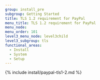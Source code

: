 ```yaml
---
group: install_pre
subgroup: Getting Started
title: TLS 1.2 requirement for PayPal
menu_title: TLS 1.2 requirement for PayPal
menu_node:
menu_order: 101
level3_menu_node: level3child
level3_subgroup: tls
functional_areas:
  - Install
  - System
  - Setup
---
```


{% include install/paypal-tls1-2.md %}






